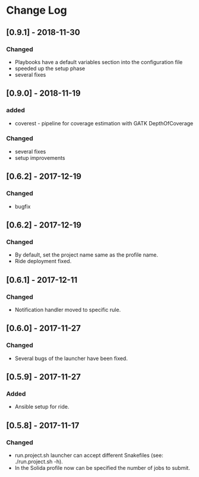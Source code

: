 # Change Log

## [0.9.1] - 2018-11-30
### Changed
- Playbooks have a default variables section into the configuration file
- speeded up the setup phase
- several fixes

## [0.9.0] - 2018-11-19
### added
- coverest - pipeline for coverage estimation with GATK DepthOfCoverage
### Changed
- several fixes
- setup improvements

## [0.6.2] - 2017-12-19
### Changed
- bugfix

## [0.6.2] - 2017-12-19
### Changed
- By default, set the project name same as the profile name.
- Ride deployment fixed.

## [0.6.1] - 2017-12-11
### Changed
- Notification handler moved to specific rule.

## [0.6.0] - 2017-11-27
### Changed
- Several bugs of the launcher have been fixed.

## [0.5.9] - 2017-11-27
### Added
- Ansible setup for ride.

## [0.5.8] - 2017-11-17
### Changed
- run.project.sh launcher can accept  different Snakefiles (see: ./run.project.sh -h).
- In the Solida profile now can be specified the number of jobs to submit.
